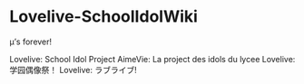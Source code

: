 # Lovelive-SchoolIdolWiki
μ’s forever!

Lovelive: School Idol Project
AimeVie: La project des idols du lycee
Lovelive: 学园偶像祭！
Lovelive: ラブライブ!

